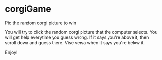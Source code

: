 # corgiGame
Pic the random corgi picture to win

You will try to click the random corgi picture that the computer selects.
You will get help everytime you guess wrong.
If it says you're above it, then scroll down and guess there.
Vise versa when it says you're below it.

Enjoy!
